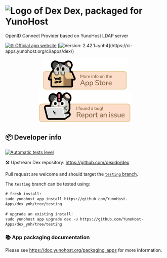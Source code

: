 <!--
N.B.: This README was automatically generated by <https://github.com/YunoHost/apps_tools/blob/main/readme_generator>
It shall NOT be edited by hand.
-->

<h1>
  <img src="https://raw.githubusercontent.com/YunoHost/apps/main/logos/dex.png" width="32px" alt="Logo of Dex">
  Dex, packaged for YunoHost
</h1>

OpenID Connect Provider based on YunoHost LDAP server

[![🌐 Official app website](https://img.shields.io/badge/Official_app_website-darkgreen?style=for-the-badge)](https://dexidp.io)
[![Version: 2.42.1~ynh4](https://img.shields.io/badge/Version-2.42.1~ynh4-rgba(0,150,0,1)?style=for-the-badge)](https://ci-apps.yunohost.org/ci/apps/dex/)

<div align="center">
<a href="https://apps.yunohost.org/app/dex"><img height="100px" src="https://github.com/YunoHost/yunohost-artwork/raw/refs/heads/main/badges/neopossum-badges/badge_more_info_on_the_appstore.svg"/></a>
<a href="https://github.com/YunoHost-Apps/dex_ynh/issues"><img height="100px" src="https://github.com/YunoHost/yunohost-artwork/raw/refs/heads/main/badges/neopossum-badges/badge_report_an_issue.svg"/></a>
</div>

## 📦 Developer info

[![Automatic tests level](https://apps.yunohost.org/badge/cilevel/dex)](https://ci-apps.yunohost.org/ci/apps/dex/)

🛠️ Upstream Dex repository: <https://github.com/dexidp/dex>

Pull request are welcome and should target the [`testing` branch](https://github.com/YunoHost-Apps/dex_ynh/tree/testing).

The `testing` branch can be tested using:
```
# fresh install:
sudo yunohost app install https://github.com/YunoHost-Apps/dex_ynh/tree/testing

# upgrade an existing install:
sudo yunohost app upgrade dex -u https://github.com/YunoHost-Apps/dex_ynh/tree/testing
```

### 📚 App packaging documentation

Please see <https://doc.yunohost.org/packaging_apps> for more information.